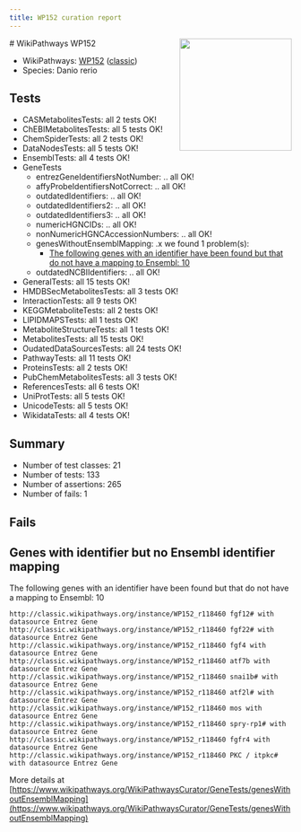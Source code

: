 ```yaml
---
title: WP152 curation report
---
```


<img style="float: right; width: 200px" src="https://upload.wikimedia.org/wikipedia/commons/thumb/8/83/Wplogo_with_text_500.png/640px-Wplogo_with_text_500.png" />
# WikiPathways WP152

* WikiPathways: [WP152](https://wikipathways.org/pathways/WP152) ([classic](https://classic.wikipathways.org/instance/WP152))
* Species: Danio rerio
## Tests
* CASMetabolitesTests: all 2 tests OK!
* ChEBIMetabolitesTests: all 5 tests OK!
* ChemSpiderTests: all 2 tests OK!
* DataNodesTests: all 5 tests OK!
* EnsemblTests: all 4 tests OK!
* GeneTests
    * entrezGeneIdentifiersNotNumber: .. all OK!
    * affyProbeIdentifiersNotCorrect: .. all OK!
    * outdatedIdentifiers: .. all OK!
    * outdatedIdentifiers2: .. all OK!
    * outdatedIdentifiers3: .. all OK!
    * numericHGNCIDs: .. all OK!
    * nonNumericHGNCAccessionNumbers: .. all OK!
    * genesWithoutEnsemblMapping: .x we found 1 problem(s):
        * [The following genes with an identifier have been found but that do not have a mapping to Ensembl: 10](#c4e5430d)
    * outdatedNCBIIdentifiers: .. all OK!
* GeneralTests: all 15 tests OK!
* HMDBSecMetabolitesTests: all 3 tests OK!
* InteractionTests: all 9 tests OK!
* KEGGMetaboliteTests: all 2 tests OK!
* LIPIDMAPSTests: all 1 tests OK!
* MetaboliteStructureTests: all 1 tests OK!
* MetabolitesTests: all 15 tests OK!
* OudatedDataSourcesTests: all 24 tests OK!
* PathwayTests: all 11 tests OK!
* ProteinsTests: all 2 tests OK!
* PubChemMetabolitesTests: all 3 tests OK!
* ReferencesTests: all 6 tests OK!
* UniProtTests: all 5 tests OK!
* UnicodeTests: all 5 tests OK!
* WikidataTests: all 4 tests OK!


## Summary

* Number of test classes: 21
* Number of tests: 133
* Number of assertions: 265
* Number of fails: 1

## Fails

<a name="c4e5430d" />

## Genes with identifier but no Ensembl identifier mapping

The following genes with an identifier have been found but that do not have a mapping to Ensembl: 10
```
http://classic.wikipathways.org/instance/WP152_r118460 fgf12# with datasource Entrez Gene
http://classic.wikipathways.org/instance/WP152_r118460 fgf22# with datasource Entrez Gene
http://classic.wikipathways.org/instance/WP152_r118460 fgf4 with datasource Entrez Gene
http://classic.wikipathways.org/instance/WP152_r118460 atf7b with datasource Entrez Gene
http://classic.wikipathways.org/instance/WP152_r118460 snai1b# with datasource Entrez Gene
http://classic.wikipathways.org/instance/WP152_r118460 atf2l# with datasource Entrez Gene
http://classic.wikipathways.org/instance/WP152_r118460 mos with datasource Entrez Gene
http://classic.wikipathways.org/instance/WP152_r118460 spry-rp1# with datasource Entrez Gene
http://classic.wikipathways.org/instance/WP152_r118460 fgfr4 with datasource Entrez Gene
http://classic.wikipathways.org/instance/WP152_r118460 PKC / itpkc# with datasource Entrez Gene
```

More details at [https://www.wikipathways.org/WikiPathwaysCurator/GeneTests/genesWithoutEnsemblMapping](https://www.wikipathways.org/WikiPathwaysCurator/GeneTests/genesWithoutEnsemblMapping)

